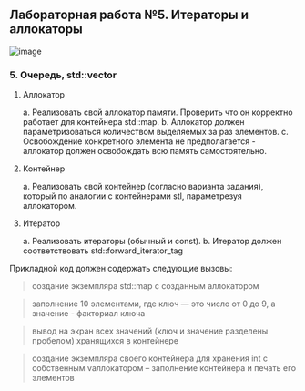 ## Лабораторная работа №5. Итераторы и аллокаторы


![image](https://github.com/Hsbnn/LROOPLabs/assets/116022974/59e8c69b-f03c-4326-9d4c-47ab0b4b7dcc)


### 5. Очередь, std::vector


1. Аллокатор
   
   a. Реализовать свой аллокатор памяти. Проверить что он корректно работает для 
   контейнера std::map. 
   b. Аллокатор должен параметризоваться количеством выделяемых за раз элементов. 
   c. Освобождение конкретного элемента не предполагается - аллокатор должен 
   освобождать всю память самостоятельно. 

2. Контейнер
   
   a. Реализовать свой контейнер (согласно варианта задания), который по аналогии с 
   контейнерами stl, параметрезуя аллокатором. 

3. Итератор
   
   a. Реализовать итераторы (обычный и const).
   b. Итератор должен соответствовать std::forward_iterator_tag


Прикладной код должен содержать следующие вызовы:

> создание экземпляра std::map с созданным аллокатором

> заполнение 10 элементами, где ключ — это число от 0 до 9, а значение - факториал ключа

> вывод на экран всех значений (ключ и значение разделены пробелом) хранящихся в 
контейнере

> создание экземпляра своего контейнера для хранения int с собственным vаллокатором –
заполнение контейнера и печать его элементов
